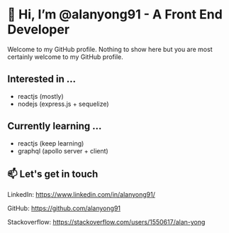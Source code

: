 # 👋 Hi, I’m @alanyong91 - A Front End Developer

Welcome to my GitHub profile. Nothing to show here but you are most certainly welcome to my GitHub profile.

## Interested in ...
- reactjs (mostly)
- nodejs (express.js + sequelize)

## Currently learning ...
- reactjs (keep learning)
- graphql (apollo server + client)

## 📫 Let's get in touch
LinkedIn: https://www.linkedin.com/in/alanyong91/

GitHub: https://github.com/alanyong91

Stackoverflow: https://stackoverflow.com/users/1550617/alan-yong
